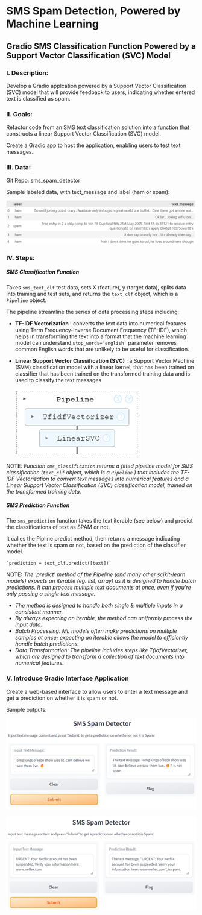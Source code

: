 # SMS Spam Detection, Powered by Machine Learning

## Gradio SMS Classification Function Powered by a Support Vector Classification (SVC) Model

### I. Description:

Develop a Gradio applcation powered by a Support Vector Classification (SVC) model that will provide feedback to users, indicating whether entered text is classified as spam.

### II. Goals:

Refactor code from an SMS text classification solution into a function that constructs a linear Support Vector Classification (SVC) model.

Create a Gradio app to host the application, enabling users to test text messages.

### III. Data:

Git Repo: sms_spam_detector

Sample labeled data, with text_message and label (ham or spam):

   ![](images/df.png)

### IV. Steps:

##### SMS Classification Function

Takes `sms_text_clf` test data, sets X (feature), y (target data), splits data into training and test sets, and returns the `text_clf` object, which is a `Pipeline` object.

The pipeline streamline the series of data processing steps including:

* **TF-IDF Vectorization** : converts the text data into numerical features using Term Frequency-Inverse Document Frequency (TF-IDF), which helps in transforming the text into a format that the machine learning model can understand `stop_words='english'` parameter removes common English words that are unlikely to be useful for classification.
* **Linear Support Vector Classification (SVC)** : a Support Vector Machine (SVM) classification model with a linear kernel, that has been trained on classifier that has been trained on the transformed training data and is used to classify the text messages

    ![](images/pipeline.png)

NOTE: *Function  `sms_classification` returns a fitted pipeline model for SMS classification (`text_clf` object, which is a `Pipeline` ) that includes the TF-IDF Vectorization to convert text messages into numerical features and a Linear Support Vector Classification (SVC) classification model, trained on the transformed training data.*

##### SMS Prediction Function

The `sms_prediction` function takes the text iterable (see below) and predict the classifications of text as SPAM or not.

It calles the Pipline predict method, then returns a message indicating whether the text is spam or not, based on the prediction of the classifier model.

    `prediction = text_clf.predict([text])`

NOTE: *The 'predict' method of the Pipeline (and many other scikit-learn models) expects an iterable (eg. list, array) as it is designed to handle batch predictions. It can process multiple text documents at once, even if you're only passing a single text message.*

* *The method is designed to handle both single & multiple inputs in a consistent manner.*
* *By always expecting an iterable, the method can uniformly process the input data.*
* *Batch Processing: ML models often make predictions on multiple samples at once; expecting an iterable allows the model to efficiently handle batch predictions.*
* *Data Transformation: The pipeline includes steps like TfidfVectorizer, which are designed to transform a collection of text documents into numerical features.*

### V. Introduce Gradio Interface Application

Create a web-based interface to allow users to enter a text message and get a prediction on whether it is spam or not.

Sample outputs:

![](images/output_non.png)


![](images/output_spam.png)



```markdown

```
